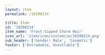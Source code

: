 ```yaml
---
layout: item
permalink: /10200214

title: Item
id: '10200214'
item_name: 'Frost-tipped Charm Hair'
icon_url: 'item/icon/customize/10200214.png'
sub_header: ['Gender: Male', 'Cosmetic']
footer: ['Untradable, Unsellable']
---
```

